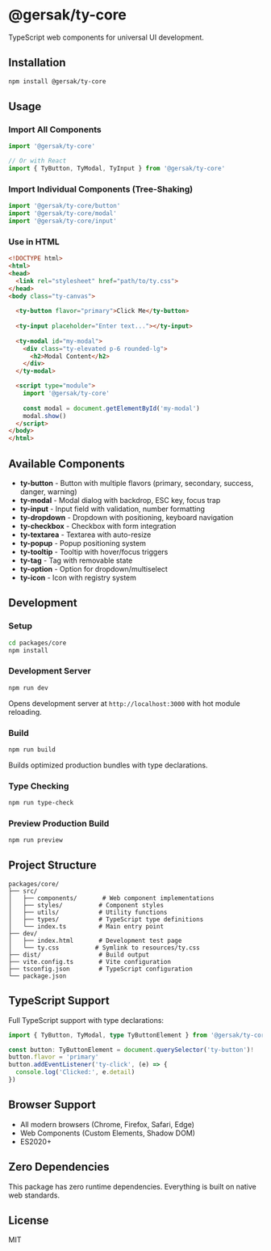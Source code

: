 # @gersak/ty-core

TypeScript web components for universal UI development.

## Installation

```bash
npm install @gersak/ty-core
```

## Usage

### Import All Components

```javascript
import '@gersak/ty-core'

// Or with React
import { TyButton, TyModal, TyInput } from '@gersak/ty-core'
```

### Import Individual Components (Tree-Shaking)

```javascript
import '@gersak/ty-core/button'
import '@gersak/ty-core/modal'
import '@gersak/ty-core/input'
```

### Use in HTML

```html
<!DOCTYPE html>
<html>
<head>
  <link rel="stylesheet" href="path/to/ty.css">
</head>
<body class="ty-canvas">
  
  <ty-button flavor="primary">Click Me</ty-button>
  
  <ty-input placeholder="Enter text..."></ty-input>
  
  <ty-modal id="my-modal">
    <div class="ty-elevated p-6 rounded-lg">
      <h2>Modal Content</h2>
    </div>
  </ty-modal>

  <script type="module">
    import '@gersak/ty-core'
    
    const modal = document.getElementById('my-modal')
    modal.show()
  </script>
</body>
</html>
```

## Available Components

- **ty-button** - Button with multiple flavors (primary, secondary, success, danger, warning)
- **ty-modal** - Modal dialog with backdrop, ESC key, focus trap
- **ty-input** - Input field with validation, number formatting
- **ty-dropdown** - Dropdown with positioning, keyboard navigation
- **ty-checkbox** - Checkbox with form integration
- **ty-textarea** - Textarea with auto-resize
- **ty-popup** - Popup positioning system
- **ty-tooltip** - Tooltip with hover/focus triggers
- **ty-tag** - Tag with removable state
- **ty-option** - Option for dropdown/multiselect
- **ty-icon** - Icon with registry system

## Development

### Setup

```bash
cd packages/core
npm install
```

### Development Server

```bash
npm run dev
```

Opens development server at `http://localhost:3000` with hot module reloading.

### Build

```bash
npm run build
```

Builds optimized production bundles with type declarations.

### Type Checking

```bash
npm run type-check
```

### Preview Production Build

```bash
npm run preview
```

## Project Structure

```
packages/core/
├── src/
│   ├── components/       # Web component implementations
│   ├── styles/          # Component styles
│   ├── utils/           # Utility functions
│   ├── types/           # TypeScript type definitions
│   └── index.ts         # Main entry point
├── dev/
│   ├── index.html       # Development test page
│   └── ty.css          # Symlink to resources/ty.css
├── dist/                # Build output
├── vite.config.ts       # Vite configuration
├── tsconfig.json        # TypeScript configuration
└── package.json
```

## TypeScript Support

Full TypeScript support with type declarations:

```typescript
import { TyButton, TyModal, type TyButtonElement } from '@gersak/ty-core'

const button: TyButtonElement = document.querySelector('ty-button')!
button.flavor = 'primary'
button.addEventListener('ty-click', (e) => {
  console.log('Clicked:', e.detail)
})
```

## Browser Support

- All modern browsers (Chrome, Firefox, Safari, Edge)
- Web Components (Custom Elements, Shadow DOM)
- ES2020+

## Zero Dependencies

This package has zero runtime dependencies. Everything is built on native web standards.

## License

MIT

